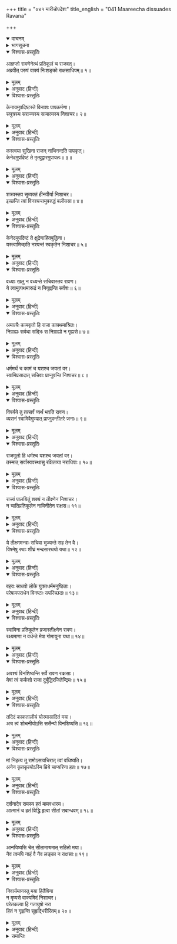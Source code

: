 +++
title = "०४१ मारीचोपदेशः"
title_english = "041 Maareecha dissuades Ravana"

+++
<details open><summary>वाचनम्</summary>
<div caption="श्रीराम-हरिसीताराममूर्ति-घनपाठिभ्यां वचनम्" class="audioEmbed" src="https://archive.org/download/Ramayana-recitation-Sriram-harisItArAmamUrti-Ghanapaati-v2/Kanda_3/Kanda_3_ARK-041-Maaricho_Upadeshaha.mp3"></div>
</details>

<details><summary>भागसूचना</summary>

41. मारीचका रावणको विनाशका भय दिखाकर पुनः समझाना
</details>

<details open><summary>विश्वास-प्रस्तुतिः</summary>

आज्ञप्तो रावणेनेत्थं प्रतिकूलं च राजवत्।  
अब्रवीत् परुषं वाक्यं निःशङ्को राक्षसाधिपम्॥ १॥
</details>

<details><summary>मूलम्</summary>

आज्ञप्तो रावणेनेत्थं प्रतिकूलं च राजवत्।  
अब्रवीत् परुषं वाक्यं निःशङ्को राक्षसाधिपम्॥ १॥
</details>

<details><summary>अनुवाद (हिन्दी)</summary>

रावणने जब राजाकी भाँति उसे ऐसी प्रतिकूल आज्ञा दी, तब मारीचने निःशङ्क होकर उस राक्षसराजसे कठोर वाणीमें कहा—॥ १॥
</details>

<details open><summary>विश्वास-प्रस्तुतिः</summary>

केनायमुपदिष्टस्ते विनाशः पापकर्मणा।  
सपुत्रस्य सराज्यस्य सामात्यस्य निशाचर॥ २॥
</details>

<details><summary>मूलम्</summary>

केनायमुपदिष्टस्ते विनाशः पापकर्मणा।  
सपुत्रस्य सराज्यस्य सामात्यस्य निशाचर॥ २॥
</details>

<details><summary>अनुवाद (हिन्दी)</summary>

‘निशाचर! किस पापीने तुम्हें पुत्र, राज्य और मन्त्रियोंसहित तुम्हारे विनाशका यह मार्ग बताया है?॥
</details>

<details open><summary>विश्वास-प्रस्तुतिः</summary>

कस्त्वया सुखिना राजन् नाभिनन्दति पापकृत्।  
केनेदमुपदिष्टं ते मृत्युद्वारमुपायतः॥ ३॥
</details>

<details><summary>मूलम्</summary>

कस्त्वया सुखिना राजन् नाभिनन्दति पापकृत्।  
केनेदमुपदिष्टं ते मृत्युद्वारमुपायतः॥ ३॥
</details>

<details><summary>अनुवाद (हिन्दी)</summary>

‘राजन्! कौन ऐसा पापाचारी है, जो तुम्हें सुखी देखकर प्रसन्न नहीं हो रहा है? किसने युक्तिसे तुम्हें मौतके द्वारपर जानेकी यह सलाह दी है?॥ ३॥
</details>

<details open><summary>विश्वास-प्रस्तुतिः</summary>

शत्रवस्तव सुव्यक्तं हीनवीर्या निशाचर।  
इच्छन्ति त्वां विनश्यन्तमुपरुद्धं बलीयसा॥ ४॥
</details>

<details><summary>मूलम्</summary>

शत्रवस्तव सुव्यक्तं हीनवीर्या निशाचर।  
इच्छन्ति त्वां विनश्यन्तमुपरुद्धं बलीयसा॥ ४॥
</details>

<details><summary>अनुवाद (हिन्दी)</summary>

‘निशाचर! आज यह बात स्पष्टरूपसे ज्ञात हो गयी कि तुम्हारे दुर्बल शत्रु तुम्हें किसी बलवान् से भिड़ाकर नष्ट होते देखना चाहते हैं॥ ४॥
</details>

<details open><summary>विश्वास-प्रस्तुतिः</summary>

केनेदमुपदिष्टं ते क्षुद्रेणाहितबुद्धिना।  
यस्त्वामिच्छति नश्यन्तं स्वकृतेन निशाचर॥ ५॥
</details>

<details><summary>मूलम्</summary>

केनेदमुपदिष्टं ते क्षुद्रेणाहितबुद्धिना।  
यस्त्वामिच्छति नश्यन्तं स्वकृतेन निशाचर॥ ५॥
</details>

<details><summary>अनुवाद (हिन्दी)</summary>

‘राक्षसराज! तुम्हारे अहितका विचार रखनेवाले किस नीचने तुम्हें यह पाप करनेका उपदेश दिया है? जान पड़ता है कि वह तुम्हें अपने ही कुकर्मसे नष्ट होते देखना चाहता है॥ ५॥
</details>

<details open><summary>विश्वास-प्रस्तुतिः</summary>

वध्याः खलु न वध्यन्ते सचिवास्तव रावण।  
ये त्वामुत्पथमारूढं न निगृह्णन्ति सर्वशः॥ ६॥
</details>

<details><summary>मूलम्</summary>

वध्याः खलु न वध्यन्ते सचिवास्तव रावण।  
ये त्वामुत्पथमारूढं न निगृह्णन्ति सर्वशः॥ ६॥
</details>

<details><summary>अनुवाद (हिन्दी)</summary>

‘रावण! निश्चय ही वधके योग्य तुम्हारे वे मन्त्री हैं, जो कुमार्गपर आरूढ़ हुए तुम-जैसे राजाको सब प्रकारसे रोक नहीं रहे हैं; किंतु तुम उनका वध नहीं करते हो॥
</details>

<details open><summary>विश्वास-प्रस्तुतिः</summary>

अमात्यैः कामवृत्तो हि राजा कापथमाश्रितः।  
निग्राह्यः सर्वथा सद्भिः स निग्राह्यो न गृह्यसे॥ ७॥
</details>

<details><summary>मूलम्</summary>

अमात्यैः कामवृत्तो हि राजा कापथमाश्रितः।  
निग्राह्यः सर्वथा सद्भिः स निग्राह्यो न गृह्यसे॥ ७॥
</details>

<details><summary>अनुवाद (हिन्दी)</summary>

‘अच्छे मन्त्रियोंको चाहिये कि जो राजा स्वेच्छाचारी होकर कुमार्गपर चलने लगे, उसे सब प्रकारसे वे रोकें। तुम भी रोकनेके ही योग्य हो; फिर भी वे मन्त्री तुम्हें रोक नहीं रहे हैं॥ ७॥
</details>

<details open><summary>विश्वास-प्रस्तुतिः</summary>

धर्ममर्थं च कामं च यशश्च जयतां वर।  
स्वामिप्रसादात् सचिवाः प्राप्नुवन्ति निशाचर॥ ८॥
</details>

<details><summary>मूलम्</summary>

धर्ममर्थं च कामं च यशश्च जयतां वर।  
स्वामिप्रसादात् सचिवाः प्राप्नुवन्ति निशाचर॥ ८॥
</details>

<details><summary>अनुवाद (हिन्दी)</summary>

‘विजयी वीरोंमें श्रेष्ठ निशाचर! मन्त्री अपने स्वामी राजाकी कृपासे ही धर्म, अर्थ, काम और यश पाते हैं॥ ८॥
</details>

<details open><summary>विश्वास-प्रस्तुतिः</summary>

विपर्यये तु तत्सर्वं व्यर्थं भवति रावण।  
व्यसनं स्वामिवैगुण्यात् प्राप्नुवन्तीतरे जनाः॥ ९॥
</details>

<details><summary>मूलम्</summary>

विपर्यये तु तत्सर्वं व्यर्थं भवति रावण।  
व्यसनं स्वामिवैगुण्यात् प्राप्नुवन्तीतरे जनाः॥ ९॥
</details>

<details><summary>अनुवाद (हिन्दी)</summary>

‘रावण! यदि स्वामीकी कृपा न हो तो सब व्यर्थ हो जाता है। राजाके दोषसे दूसरे लोगोंको भी कष्ट भोगना पड़ता है॥ ९॥
</details>

<details open><summary>विश्वास-प्रस्तुतिः</summary>

राजमूलो हि धर्मश्च यशश्च जयतां वर।  
तस्मात् सर्वास्ववस्थासु रक्षितव्या नराधिपाः॥ १०॥
</details>

<details><summary>मूलम्</summary>

राजमूलो हि धर्मश्च यशश्च जयतां वर।  
तस्मात् सर्वास्ववस्थासु रक्षितव्या नराधिपाः॥ १०॥
</details>

<details><summary>अनुवाद (हिन्दी)</summary>

‘विजयशीलोंमें श्रेष्ठ राक्षसराज! धर्म और यशकी प्राप्तिका मूल कारण राजा ही है; अतः सभी अवस्थाओंमें राजाकी रक्षा करनी चाहिये॥ १०॥
</details>

<details open><summary>विश्वास-प्रस्तुतिः</summary>

राज्यं पालयितुं शक्यं न तीक्ष्णेन निशाचर।  
न चातिप्रतिकूलेन नाविनीतेन राक्षस॥ ११॥
</details>

<details><summary>मूलम्</summary>

राज्यं पालयितुं शक्यं न तीक्ष्णेन निशाचर।  
न चातिप्रतिकूलेन नाविनीतेन राक्षस॥ ११॥
</details>

<details><summary>अनुवाद (हिन्दी)</summary>

‘रात्रिमें विचरनेवाले राक्षस! जिसका स्वभाव अत्यन्त तीखा हो, जो जनताके अत्यन्त प्रतिकूल चलनेवाला और उद्दण्ड हो, ऐसे राजासे राज्यकी रक्षा नहीं हो सकती॥ ११॥
</details>

<details open><summary>विश्वास-प्रस्तुतिः</summary>

ये तीक्ष्णमन्त्राः सचिवा भुज्यन्ते सह तेन वै।  
विषमेषु रथाः शीघ्रं मन्दसारथयो यथा॥ १२॥
</details>

<details><summary>मूलम्</summary>

ये तीक्ष्णमन्त्राः सचिवा भुज्यन्ते सह तेन वै।  
विषमेषु रथाः शीघ्रं मन्दसारथयो यथा॥ १२॥
</details>

<details><summary>अनुवाद (हिन्दी)</summary>

‘जो मन्त्री तीखे उपायका उपदेश करते हैं, वे अपनी सलाह माननेवाले उस राजाके साथ ही दुःख भोगते हैं, जैसे जिनके सारथि मूर्ख हों, ऐसे रथ नीची-ऊँची भूमिमें जानेपर सारथियोंके साथ ही संकटमें पड़ जाते हैं॥ १२॥
</details>

<details open><summary>विश्वास-प्रस्तुतिः</summary>

बहवः साधवो लोके युक्तधर्ममनुष्ठिताः।  
परेषामपराधेन विनष्टाः सपरिच्छदाः॥ १३॥
</details>

<details><summary>मूलम्</summary>

बहवः साधवो लोके युक्तधर्ममनुष्ठिताः।  
परेषामपराधेन विनष्टाः सपरिच्छदाः॥ १३॥
</details>

<details><summary>अनुवाद (हिन्दी)</summary>

‘उपयुक्त धर्मका अनुष्ठान करनेवाले बहुत-से साधु-पुरुष इस जगत् में दूसरोंके अपराधसे परिवारसहित नष्ट हो गये हैं॥ १३॥
</details>

<details open><summary>विश्वास-प्रस्तुतिः</summary>

स्वामिना प्रतिकूलेन प्रजास्तीक्ष्णेन रावण।  
रक्ष्यमाणा न वर्धन्ते मेषा गोमायुना यथा॥ १४॥
</details>

<details><summary>मूलम्</summary>

स्वामिना प्रतिकूलेन प्रजास्तीक्ष्णेन रावण।  
रक्ष्यमाणा न वर्धन्ते मेषा गोमायुना यथा॥ १४॥
</details>

<details><summary>अनुवाद (हिन्दी)</summary>

‘रावण! प्रतिकूल बर्ताव और तीखे स्वभाववाले राजासे रक्षित होनेवाली प्रजा उसी तरह वृद्धिको नहीं प्राप्त होती है, जैसे गीदड़ या भेड़ियेसे पालित होनेवाली भेड़ें॥ १४॥
</details>

<details open><summary>विश्वास-प्रस्तुतिः</summary>

अवश्यं विनशिष्यन्ति सर्वे रावण राक्षसाः।  
येषां त्वं कर्कशो राजा दुर्बुद्धिरजितेन्द्रियः॥ १५॥
</details>

<details><summary>मूलम्</summary>

अवश्यं विनशिष्यन्ति सर्वे रावण राक्षसाः।  
येषां त्वं कर्कशो राजा दुर्बुद्धिरजितेन्द्रियः॥ १५॥
</details>

<details><summary>अनुवाद (हिन्दी)</summary>

‘रावण! जिनके तुम क्रूर, दुर्बुद्धि और अजितेन्द्रिय राजा हो, वे सब राक्षस अवश्य ही नष्ट हो जायँगे॥ १५॥
</details>

<details open><summary>विश्वास-प्रस्तुतिः</summary>

तदिदं काकतालीयं घोरमासादितं मया।  
अत्र त्वं शोचनीयोऽसि ससैन्यो विनशिष्यसि॥ १६॥
</details>

<details><summary>मूलम्</summary>

तदिदं काकतालीयं घोरमासादितं मया।  
अत्र त्वं शोचनीयोऽसि ससैन्यो विनशिष्यसि॥ १६॥
</details>

<details><summary>अनुवाद (हिन्दी)</summary>

‘काकतालीय न्यायके अनुसार मुझे तुमसे अकस्मात् ही यह घोर दुःख प्राप्त हो गया। इस विषयमें मुझे तुम ही शोकके योग्य जान पड़ते हो; क्योंकि सेनासहित तुम्हारा नाश हो जायगा॥ १६॥
</details>

<details open><summary>विश्वास-प्रस्तुतिः</summary>

मां निहत्य तु रामोऽसावचिरात् त्वां वधिष्यति।  
अनेन कृतकृत्योऽस्मि म्रिये चाप्यरिणा हतः॥ १७॥
</details>

<details><summary>मूलम्</summary>

मां निहत्य तु रामोऽसावचिरात् त्वां वधिष्यति।  
अनेन कृतकृत्योऽस्मि म्रिये चाप्यरिणा हतः॥ १७॥
</details>

<details><summary>अनुवाद (हिन्दी)</summary>

‘श्रीरामचन्द्रजी मुझे मारकर तुम्हारा भी शीघ्र ही वध कर डालेंगे। जब दोनों ही तरहसे मेरी मृत्यु निश्चित है, तब श्रीरामके हाथसे होनेवाली जो यह मृत्यु है, इसे पाकर मैं कृतकृत्य हो जाऊँगा; क्योंकि शत्रुके द्वारा युद्धमें मारा जाकर प्राणत्याग करूँगा (तुम-जैसे राजाके हाथसे बलपूर्वक प्राणदण्ड पानेका कष्ट नहीं भोगूँगा)॥ १७॥
</details>

<details open><summary>विश्वास-प्रस्तुतिः</summary>

दर्शनादेव रामस्य हतं मामवधारय।  
आत्मानं च हतं विद्धि हृत्वा सीतां सबान्धवम्॥ १८॥
</details>

<details><summary>मूलम्</summary>

दर्शनादेव रामस्य हतं मामवधारय।  
आत्मानं च हतं विद्धि हृत्वा सीतां सबान्धवम्॥ १८॥
</details>

<details><summary>अनुवाद (हिन्दी)</summary>

‘राजन्! यह निश्चित समझो कि श्रीरामके सामने जाकर उनकी दृष्टि पड़ते ही मैं मारा जाऊँगा और यदि तुमने सीताका हरण किया तो तुम अपनेको भी बन्धु-बान्धवोंसहित मरा हुआ ही मानो॥ १८॥
</details>

<details open><summary>विश्वास-प्रस्तुतिः</summary>

आनयिष्यसि चेत् सीतामाश्रमात् सहितो मया।  
नैव त्वमपि नाहं वै नैव लङ्का न राक्षसाः॥ १९॥
</details>

<details><summary>मूलम्</summary>

आनयिष्यसि चेत् सीतामाश्रमात् सहितो मया।  
नैव त्वमपि नाहं वै नैव लङ्का न राक्षसाः॥ १९॥
</details>

<details><summary>अनुवाद (हिन्दी)</summary>

‘यदि तुम मेरे साथ जाकर श्रीरामके आश्रमसे सीताका अपहरण करोगे, तब न तो तुम जीवित बचोगे और न मैं ही। न लंकापुरी रहने पायेगी और न वहाँके निवासी राक्षस ही॥ १९॥
</details>

<details open><summary>विश्वास-प्रस्तुतिः</summary>

निवार्यमाणस्तु मया हितैषिणा  
न मृष्यसे वाक्यमिदं निशाचर।  
परेतकल्पा हि गतायुषो नरा  
हितं न गृह्णन्ति सुहृद्भिरीरितम्॥ २०॥
</details>

<details><summary>मूलम्</summary>

निवार्यमाणस्तु मया हितैषिणा  
न मृष्यसे वाक्यमिदं निशाचर।  
परेतकल्पा हि गतायुषो नरा  
हितं न गृह्णन्ति सुहृद्भिरीरितम्॥ २०॥
</details>

<details><summary>अनुवाद (हिन्दी)</summary>

‘निशाचर! मैं तुम्हारा हितैषी हूँ, इसीलिये तुम्हें पापकर्मसे रोक रहा हूँ; किंतु तुम्हें मेरी बात सहन नहीं होती है। सच है जिनकी आयु समाप्त हो जाती है, वे मरणासन्न पुरुष अपने सुहृदोंकी कही हुई हितकर बातें नहीं स्वीकार करते हैं’॥ २०॥
</details>

<details><summary>समाप्तिः</summary>

इत्यार्षे श्रीमद्रामायणे वाल्मीकीये आदिकाव्येऽरण्यकाण्डे एकचत्वारिंशः सर्गः॥ ४१॥  
इस प्रकार श्रीवाल्मीकिनिर्मित आर्षरामायण आदिकाव्यके अरण्यकाण्डमें इकतालीसवाँ सर्ग पूरा हुआ॥ ४१॥
</details>

